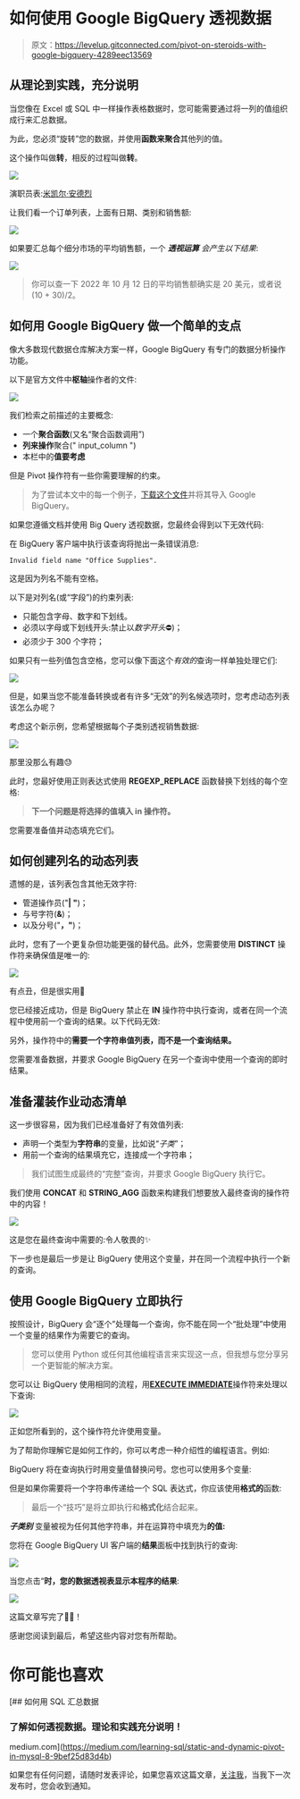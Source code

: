 # 如何使用 Google BigQuery 透视数据

> 原文：<https://levelup.gitconnected.com/pivot-on-steroids-with-google-bigquery-4289eec13569>

## 从理论到实践，充分说明

当您像在 Excel 或 SQL 中一样操作表格数据时，您可能需要通过将一列的值组织成行来汇总数据。

为此，您必须“旋转”您的数据，并使用**函数来聚合**其他列的值。

这个操作叫做**转**，相反的过程叫做**转**。

![](img/cc6279add14a2155de5a117f0c736ea2.png)

演职员表:[米凯尔·安德烈](https://medium.com/@mickael-andrieu/)

让我们看一个订单列表，上面有日期、类别和销售额:

![](img/9b5c1b9f7af79d7c4289d1b72c976d65.png)

如果要汇总每个细分市场的平均销售额，一个 ***透视运算*** *会产生以下结果*:

![](img/cccf59bd9fba80f97933dd342ecc9e6f.png)

> 你可以查一下 2022 年 10 月 12 日的平均销售额确实是 20 美元，或者说(10 + 30)/2。

## 如何用 Google BigQuery 做一个简单的支点

像大多数现代数据仓库解决方案一样，Google BigQuery 有专门的数据分析操作功能。

以下是官方文件中**枢轴**操作者的文件:

![](img/3ec350d5b5fec710e3d8346692ced576.png)

我们检索之前描述的主要概念:

*   一个**聚合函数**(又名“聚合函数调用”)
*   **列来操作**聚合(" input_column ")
*   本栏中的**值要考虑**

但是 Pivot 操作符有一些你需要理解的约束。

> 为了尝试本文中的每一个例子，[下载这个文件](https://gist.github.com/mickaelandrieu/464f0851e68b2ca60bce8252bb6c267f)并将其导入 Google BigQuery。

如果您遵循文档并使用 Big Query 透视数据，您最终会得到以下无效代码:

在 BigQuery 客户端中执行该查询将抛出一条错误消息:

```
Invalid field name "Office Supplies".
```

这是因为列名不能有空格。

以下是对列名(或“字段”)的约束列表:

*   只能包含字母、数字和下划线。
*   必须以字母或下划线开头:禁止以*数字开头*⛔)；
*   必须少于 300 个字符；

如果只有一些列值包含空格，您可以像下面这个*有效的*查询一样单独处理它们:

![](img/dc300e6d85d0cf5a17f7b887fa6fe6c5.png)

但是，如果当您不能准备转换或者有许多“无效”的列名候选项时，您考虑动态列表该怎么办呢？

考虑这个新示例，您希望根据每个子类别透视销售数据:

![](img/f63fc894e3d72cc463fec3b3d9948310.png)

那里没那么有趣😓

此时，您最好使用正则表达式使用 **REGEXP_REPLACE** 函数替换下划线的每个空格:

> **下一个问题是将选择的值填入 in 操作符。**

您需要准备值并动态填充它们。

## 如何创建列名的动态列表

遗憾的是，该列表包含其他无效字符:

*   管道操作员("**| "**)；
*   与号字符(**&**)；
*   以及分号("**，"**)；

此时，您有了一个更复杂但功能更强的替代品。此外，您需要使用 **DISTINCT** 操作符来确保值是唯一的:

![](img/d22fbbbb38d542e80cf796f650874c3d.png)

有点丑，但是很实用🙂

您已经接近成功，但是 BigQuery 禁止在 **IN** 操作符中执行查询，或者在同一个流程中使用前一个查询的结果。以下代码无效:

另外，操作符中的**需要一个字符串值列表，而不是一个查询结果。**

您需要准备数据，并要求 Google BigQuery 在另一个查询中使用一个查询的即时结果。

## **准备灌装作业动态清单**

这一步很容易，因为我们已经准备好了有效值列表:

*   声明一个类型为**字符串**的变量，比如说“*子类*”；
*   用前一个查询的结果填充它，连接成一个字符串；

> 我们试图生成最终的“完整”查询，并要求 Google BigQuery 执行它。

我们使用 **CONCAT** 和 **STRING_AGG** 函数来构建我们想要放入最终查询的操作符中的内容！

![](img/fc0e1e76bbabb11b5b73de2a8e7e5f01.png)

这是您在最终查询中需要的:令人敬畏的✨

下一步也是最后一步是让 BigQuery 使用这个变量，并在同一个流程中执行一个新的查询。

## 使用 Google BigQuery 立即执行

按照设计，BigQuery 会“逐个”处理每一个查询，你不能在同一个“批处理”中使用一个变量的结果作为需要它的查询。

> 您可以使用 Python 或任何其他编程语言来实现这一点，但我想与您分享另一个更智能的解决方案。

您可以让 BigQuery 使用相同的流程，用[**EXECUTE IMMEDIATE**](https://cloud.google.com/bigquery/docs/reference/standard-sql/procedural-language#execute_immediate)操作符来处理以下查询:

![](img/910df435fc6419e65b1222c4f84ac550.png)

正如您所看到的，这个操作符允许使用变量。

为了帮助你理解它是如何工作的，你可以考虑一种介绍性的编程语言。例如:

BigQuery 将在查询执行时用变量值替换问号。您也可以使用多个变量:

但是如果你需要将一个字符串传递给一个 SQL 表达式，你应该使用**格式的**函数:

> 最后一个“技巧”是将立即执行和**格式化**结合起来。

***子类别*** 变量被视为任何其他字符串，并在运算符中填充为**的值:**

您将在 Google BigQuery UI 客户端的**结果**面板中找到执行的查询:

![](img/c2298fae0aa4849e7775d94d088e3069.png)

当您点击“**时，您的数据透视表显示本程序的结果**:

![](img/fe570f44a644c576b1c532603a540e6b.png)

这篇文章写完了🚀🚀！

感谢您阅读到最后，希望这些内容对您有所帮助。

# 你可能也喜欢

[](https://medium.com/learning-sql/static-and-dynamic-pivot-in-mysql-8-9bef25d83d4b) [## 如何用 SQL 汇总数据

### 了解如何透视数据。理论和实践充分说明！

medium.com](https://medium.com/learning-sql/static-and-dynamic-pivot-in-mysql-8-9bef25d83d4b) 

如果您有任何问题，请随时发表评论，如果您喜欢这篇文章，[关注我](https://mickael-andrieu.medium.com/)，当我下一次发布时，您会收到通知。